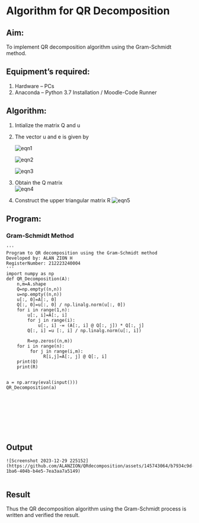 # Algorithm for QR Decomposition
## Aim:
To implement QR decomposition algorithm using the Gram-Schmidt method.
## Equipment’s required:
1.	Hardware – PCs
2.	Anaconda – Python 3.7 Installation / Moodle-Code Runner
## Algorithm:
1.	Intialize the matrix Q and u
2.	The vector u and e is given by

    ![eqn1](./ex4.jpg)

    ![eqn2](./ex6.jpg)

    ![eqn3](./ex3.jpg)

3.	Obtain the Q matrix   
    ![eqn4](./ex1.jpg)
4.	Construct the upper triangular matrix R
    ![eqn5](./ex2.jpg)



## Program:
### Gram-Schmidt Method
```
''' 
Program to QR decomposition using the Gram-Schmidt method
Developed by: ALAN ZION H
RegisterNumber: 212223240004
'''
import numpy as np
def QR_Decomposition(A):
    n,m=A.shape
    Q=np.empty((n,n))
    u=np.empty((n,n))
    u[:, 0]=A[:, 0]
    Q[:, 0]=u[:, 0] / np.linalg.norm(u[:, 0])
    for i in range(1,n):
        u[:, i]=A[:, i]
        for j in range(i):
            u[:, i] -= (A[:, i] @ Q[:, j]) * Q[:, j]
        Q[:, i] =u [:, i] / np.linalg.norm(u[:, i])
        
        R=np.zeros((n,m))
    for i in range(n):
         for j in range(i,m):
              R[i,j]=A[:, j] @ Q[:, i]
    print(Q)
    print(R)
    
    
a = np.array(eval(input()))  
QR_Decomposition(a)
        
                







```

## Output
```
![Screenshot 2023-12-29 225152](https://github.com/ALANZION/QRdecomposition/assets/145743064/b7934c9d-1ba6-404b-b4e5-7ea3aa7a5149)


```

## Result
Thus the QR decomposition algorithm using the Gram-Schmidt process is written and verified the result.
